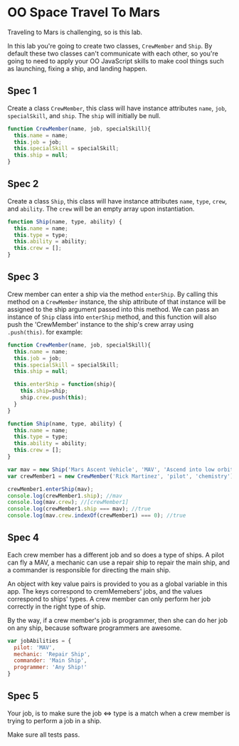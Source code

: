 # OO Space Travel To Mars

Traveling to Mars is challenging, so is this lab.

In this lab you're going to create two classes, `CrewMember` and `Ship`. By default these two classes can't communicate with each other, so you're going to need to apply your OO JavaScript skills to make cool things such as launching, fixing a ship, and landing happen.

## Spec 1
Create a class `CrewMember`, this class will have instance attributes `name`, `job`, `specialSkill`, and `ship`. The `ship` will initially be null.
```JavaScript
function CrewMember(name, job, specialSkill){
  this.name = name;
  this.job = job;
  this.specialSkill = specialSkill;
  this.ship = null;
}
```

## Spec 2
Create a class `Ship`, this class will have instance attributes `name`, `type`, `crew`, and `ability`. The `crew` will be an empty array upon instantiation.
```JavaScript
function Ship(name, type, ability) {
  this.name = name;
  this.type = type;
  this.ability = ability;
  this.crew = [];
}
```

## Spec 3
Crew member can enter a ship via the method `enterShip`. By calling this method on a `CrewMember` instance, the ship attribute of that instance will be assigned to the ship argument passed into this method. We can pass an instance of `Ship` class into `enterShip` method, and this function will also push the 'CrewMember' instance to the ship's crew array using `.push(this)`. for example:
```JavaScript
function CrewMember(name, job, specialSkill){
  this.name = name;
  this.job = job;
  this.specialSkill = specialSkill;
  this.ship = null;

  this.enterShip = function(ship){
    this.ship=ship;
    ship.crew.push(this);
  }
}

function Ship(name, type, ability) {
  this.name = name;
  this.type = type;
  this.ability = ability;
  this.crew = [];
}

var mav = new Ship('Mars Ascent Vehicle', 'MAV', 'Ascend into low orbit');
var crewMember1 = new CrewMember('Rick Martinez', 'pilot', 'chemistry');

crewMember1.enterShip(mav);
console.log(crewMember1.ship); //mav
console.log(mav.crew); //[crewMember1]
console.log(crewMember1.ship === mav); //true
console.log(mav.crew.indexOf(crewMember1) === 0); //true
```

## Spec 4
Each crew member has a different job and so does a type of ships. A pilot can fly a MAV, a mechanic can use a repair ship to repair the main ship, and a commander is responsible for directing the main ship.

An object with key value pairs is provided to you as a global variable in this app. The keys correspond to cremMemebers' jobs, and the values correspond to ships' types. A crew member can only perform her job correctly in the right type of ship.

By the way, if a crew member's job is programmer, then she can do her job on any ship, because software programmers are awesome.

```JavaScript
var jobAbilities = {
  pilot: 'MAV',
  mechanic: 'Repair Ship',
  commander: 'Main Ship',
  programmer: 'Any Ship!'
}
```

## Spec 5
Your job, is to make sure the job <=> type is a match when a crew member is trying to perform a job in a ship.

Make sure all tests pass.
